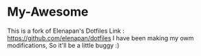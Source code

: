 # My-Awesome
This is a fork of Elenapan's Dotfiles
Link : https://github.com/elenapan/dotfiles
I have been making my owm modifications, So it'll be a little buggy :)
